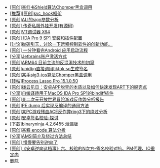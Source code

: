 + [[原创]某红书Shield算法Chomper黑盒调用](https://bbs.kanxue.com/thread-285705.htm)
+ [[推荐][原创]svc_hook框架](https://bbs.kanxue.com/thread-284713.htm)
+ [[原创]ALI的sign参数分析](https://bbs.kanxue.com/thread-284292.htm)
+ [[原创] 传奇私服外挂开发(有源码)](https://bbs.kanxue.com/thread-285681.htm)
+ [[原创]VT调试器 X64](https://bbs.kanxue.com/thread-214916.htm)
+ [[原创] IDA Pro 9 SP1 安装和插件配置](https://bbs.kanxue.com/thread-285604.htm)
+ [[讨论]抛砖引玉，讨论一下远程控制软件的创新功能。](https://bbs.kanxue.com/thread-284515.htm)
+ [[原创] 一分钟看完Android 应用启动流程](https://bbs.kanxue.com/thread-284686.htm)
+ [[分享]Jetbrains账户激活方式](https://bbs.kanxue.com/thread-284298.htm)
+ [[原创]ARM64 目前主流的反混淆技术的初窥](https://bbs.kanxue.com/thread-285567.htm)
+ [[原创]unidbg直接调用tiktok so生成签名](https://bbs.kanxue.com/thread-285623.htm)
+ [[原创]某手sig3-ios算法Chomper黑盒调用](https://bbs.kanxue.com/thread-285666.htm)
+ [[转帖]Process Lasso Pro 15.1.0.50](https://bbs.kanxue.com/thread-285716.htm)
+ [[原创]拨云见日：安卓APP脱壳的本质以及如何快速发现ART下的脱壳点](https://bbs.kanxue.com/thread-254555.htm)
+ [[分享]自编译适用于MacOS IDA Pro SP1的bindiff插件](https://bbs.kanxue.com/thread-285718.htm)
+ [[原创]某二次元开放世界冒险游戏反作弊分析报告](https://bbs.kanxue.com/thread-285580.htm)
+ [[原创]PE dump 后实现反编译的通用方法](https://bbs.kanxue.com/thread-284958.htm)
+ [[原创]某PC游戏残血ACE反作弊ring3下的绕过分析](https://bbs.kanxue.com/thread-284667.htm)
+ [[原创]安卓签名校验-探讨](https://bbs.kanxue.com/thread-285647.htm)
+ [[下载]binaryninja 4.2.6455 泄漏版](https://bbs.kanxue.com/thread-285720.htm)
+ [[原创]某程 encode 算法分析](https://bbs.kanxue.com/thread-285493.htm)
+ [[分享]AMSI简介及绕过方法总结](https://bbs.kanxue.com/thread-285692.htm)
+ [[原创] 慢慢要告别逆向了](https://bbs.kanxue.com/thread-270844.htm)
+ [[原创]《安卓逆向这档事》六、校验的N次方-签名校验对抗、PM代理、IO重定向](https://bbs.kanxue.com/thread-278216.htm)
+ [删除](https://bbs.kanxue.com/thread-285720.htm)
